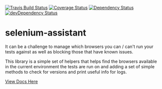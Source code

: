 [![Travis Build Status](https://travis-ci.org/GoogleChrome/selenium-assistant.svg?branch=master)](https://travis-ci.org/GoogleChrome/selenium-assistant) [![Coverage Status](https://coveralls.io/repos/github/GoogleChrome/selenium-assistant/badge.svg?branch=master)](https://coveralls.io/github/GoogleChrome/selenium-assistant?branch=master) [![Dependency Status](https://david-dm.org/googlechrome/selenium-assistant.svg)](https://david-dm.org/googlechrome/selenium-assistant) [![devDependency Status](https://david-dm.org/googlechrome/selenium-assistant/dev-status.svg)](https://david-dm.org/googlechrome/selenium-assistant?type=dev)

# selenium-assistant

It can be a challenge to manage which browsers you can / can't run your tests against
as well as blocking those that have known issues.

This library is a simple set of helpers that helps find the browsers available
in the current environment the tests are run on and adding a set of simple
methods to check for versions and print useful info for logs.

<p>
  <a href="https://googlechrome.github.io/selenium-assistant/">View Docs Here</a>
</p>
